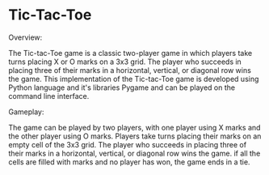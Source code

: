 # Tic-Tac-Toe

Overview:

The Tic-tac-Toe game is a classic two-player game in which players take turns placing X or O marks on a 3x3 grid. 
The player who succeeds in placing three of their marks in a horizontal, vertical, or diagonal row wins the game.
This implementation of the Tic-tac-Toe game is developed using Python language  and it's libraries Pygame and can be played on the command line interface.

Gameplay:

The game can be played by two players, with one player using X marks and the other player using O marks.
Players take turns placing their marks on an empty cell of the 3x3 grid. 
The player who succeeds in placing three of their marks in a horizontal, vertical, or diagonal row wins the game.
if all the cells are filled with marks and no player has won, the game ends in a tie.


